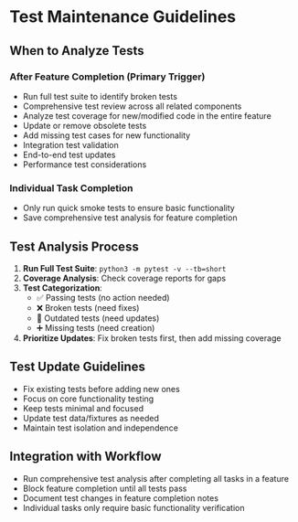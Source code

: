 # Test Maintenance Guidelines

## When to Analyze Tests

### After Feature Completion (Primary Trigger)
- Run full test suite to identify broken tests
- Comprehensive test review across all related components
- Analyze test coverage for new/modified code in the entire feature
- Update or remove obsolete tests
- Add missing test cases for new functionality
- Integration test validation
- End-to-end test updates
- Performance test considerations

### Individual Task Completion
- Only run quick smoke tests to ensure basic functionality
- Save comprehensive test analysis for feature completion

## Test Analysis Process

1. **Run Full Test Suite**: `python3 -m pytest -v --tb=short`
2. **Coverage Analysis**: Check coverage reports for gaps
3. **Test Categorization**:
   - ✅ Passing tests (no action needed)
   - ❌ Broken tests (need fixes)
   - 🔄 Outdated tests (need updates)
   - ➕ Missing tests (need creation)
4. **Prioritize Updates**: Fix broken tests first, then add missing coverage

## Test Update Guidelines

- Fix existing tests before adding new ones
- Focus on core functionality testing
- Keep tests minimal and focused
- Update test data/fixtures as needed
- Maintain test isolation and independence

## Integration with Workflow

- Run comprehensive test analysis after completing all tasks in a feature
- Block feature completion until all tests pass
- Document test changes in feature completion notes
- Individual tasks only require basic functionality verification